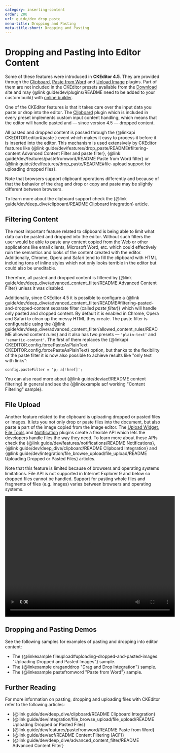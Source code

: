 ```yaml
---
category: inserting-content
order: 200
url: guide/dev_drop_paste
menu-title: Dropping and Pasting
meta-title-short: Dropping and Pasting
---
```

<!--
Copyright (c) 2003-2019, CKSource - Frederico Knabben. All rights reserved.
For licensing, see LICENSE.md.
-->

# Dropping and Pasting into Editor Content

<info-box info=""> Some of these features were introduced in <strong>CKEditor 4.5</strong>. They are provided through the <a href="https://ckeditor.com/cke4/addon/clipboard">Clipboard</a>, <a href="https://ckeditor.com/cke4/addon/pastefromword">Paste from Word</a> and <a href="https://ckeditor.com/cke4/addon/uploadimage">Upload Image</a> plugins. Part of them are not included in the CKEditor presets available from the <a href="https://ckeditor.com/ckeditor-4/download/">Download</a> site and may {@link guide/dev/plugins/README need to be added to your custom build} with <a href="https://ckeditor.com/cke4/builder">online builder</a>.
</info-box>

One of the CKEditor features is that it takes care over the input data you paste or drop into the editor. The [Clipboard](https://ckeditor.com/cke4/addon/clipboard) plugin which is included in every preset implements custom input content handling, which means that the editor will handle pasted and &mdash; since version 4.5 &mdash; dropped content.

All pasted and dropped content is passed through the {@linkapi CKEDITOR.editor#paste } event which makes it easy to process it before it is inserted into the editor. This mechanism is used extensively by CKEditor features like {@link guide/dev/features/drop_paste/README#filtering-content Advanced Content Filter and paste filter}, {@link guide/dev/features/pastefromword/README Paste from Word filter} or {@link guide/dev/features/drop_paste/README#file-upload support for uploading dropped files}.

Note that browsers support clipboard operations differently and because of that the behavior of the drag and drop or copy and paste may be slightly different between browsers.

To learn more about the clipboard support check the {@link guide/dev/deep_dive/clipboard/README Clipboard Integration} article.

## Filtering Content

The most important feature related to clipboard is being able to limit what data can be pasted and dropped into the editor. Without such filters the user would be able to paste any content copied from the Web or other applications like email clients, Microsoft Word, etc. which could effectively ruin the semantics and looks of the content created with the editor. Additionally, Chrome, Opera and Safari tend to fill the clipboard with HTML including tons of inline styles which not only looks terrible in the editor but could also be uneditable.

Therefore, all pasted and dropped content is filtered by {@link guide/dev/deep_dive/advanced_content_filter/README Advanced Content Filter} unless it was disabled.

Additionally, since CKEditor 4.5 it is possible to configure a {@link guide/dev/deep_dive/advanced_content_filter/README#filtering-pasted-and-dropped-content separate filter (called *paste filter*)} which will handle only pasted and dropped content. By default it is enabled in Chrome, Opera and Safari to clean up the messy HTML they create. The paste filter is configurable using the {@link guide/dev/deep_dive/advanced_content_filter/allowed_content_rules/README allowed content rules} and it also has two presets &mdash; `'plain-text'` and `'semantic-content'`. The first of them replaces the {@linkapi CKEDITOR.config.forcePasteAsPlainText CKEDITOR.config.forcePasteAsPlainText} option, but thanks to the flexibility of the paste filter it is now also possible to achieve results like "only text with links":

	config.pasteFilter = 'p; a[!href]';

You can also read more about {@link guide/dev/acf/README content filtering} in general and see the {@linkexample acf working "Content Filtering" sample}.

## File Upload

Another feature related to the clipboard is uploading dropped or pasted files or images. It lets you not only drop or paste files into the document, but also paste a part of the image copied from the image editor. The [Upload Widget](https://ckeditor.com/cke4/addon/uploadwidget), [File Tools](https://ckeditor.com/cke4/addon/filetools) and [Notification](https://ckeditor.com/cke4/addon/notification) plugins create a flexible API which lets the developers handle files the way they need. To learn more about these APIs check the {@link guide/dev/features/notifications/README Notifications}, {@link guide/dev/deep_dive/clipboard/README Clipboard Integration} and {@link guide/dev/integration/file_browse_upload/file_upload/README Uploading Dropped or Pasted Files} articles.

Note that this feature is limited because of browsers and operating systems limitations. File API is not supported in Internet Explorer 9 and below so dropped files cannot be handled. Support for pasting whole files and fragments of files (e.g. images) varies between browsers and operating systems.

<video width="550" height="391" controls>
	<source src="%BASE_PATH%/assets//upload.mp4" type="video/mp4"/>
</video>

## Dropping and Pasting Demos

See the following samples for examples of pasting and dropping into editor content:

* The {@linkexample fileupload#uploading-dropped-and-pasted-images "Uploading Dropped and Pasted Images"} sample.
* The {@linkexample draganddrop "Drag and Drop Integration"} sample.
* The {@linkexample pastefromword "Paste from Word"} sample.

## Further Reading

For more information on pasting, dropping and uploading files with CKEditor refer to the following articles:

* {@link guide/dev/deep_dive/clipboard/README Clipboard Integration}
* {@link guide/dev/integration/file_browse_upload/file_upload/README Uploading Dropped or Pasted Files}
* {@link guide/dev/features/pastefromword/README Paste from Word}
* {@link guide/dev/acf/README Content Filtering (ACF)}
* {@link guide/dev/deep_dive/advanced_content_filter/README Advanced Content Filter}
